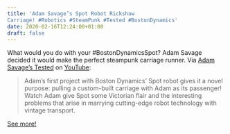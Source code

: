 ```yaml
---
title: 'Adam Savage’s Spot Robot Rickshaw
Carriage! #Robotics #SteamPunk #Tested #BostonDynamics'
date: 2020-02-16T12:24:00+01:00
draft: false
---
```


What would you do with your #BostonDynamicsSpot? Adam Savage decided it would make the perfect steampunk carriage runner. Via [Adam Savage’s Tested](https://www.youtube.com/channel/UCiDJtJKMICpb9B1qf7qjEOA) on [YouTube](https://youtu.be/zyaocKS3sfg):

> Adam’s first project with Boston Dynamics’ Spot robot gives it a novel purpose: pulling a custom-built carriage with Adam as its passenger! Watch Adam give Spot some Victorian flair and the interesting problems that arise in marrying cutting-edge robot technology with vintage transport.

[See more!](https://youtu.be/zyaocKS3sfg)